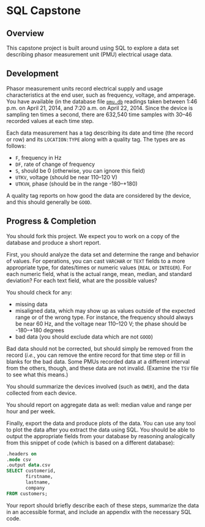 # SQL Capstone

## Overview

This capstone project is built around using SQL to explore a data set describing phasor measurement unit (PMU) electrical usage data.

## Development

Phasor measurement units record electrical supply and usage characteristics at the end user, such as frequency, voltage, and amperage.  You have available (in the database file [`pmu.db`](./pmu.db) readings taken between 1:46 p.m. on April 21, 2014, and 7:20 a.m. on April 22, 2014.  Since the device is sampling ten times a second, there are 632,540 time samples with 30–46 recorded values at each time step.

Each data measurement has a tag describing its date and time (the record or row) and its `LOCATION:TYPE` along with a quality tag.  The types are as follows:

- `F`, frequency in Hz
- `DF`, rate of change of frequency
- `S`, should be 0 (otherwise, you can ignore this field)
- `UTKV`, voltage (should be near 110–120 V)
- `UTKVH`, phase (should be in the range -180–+180)

A quality tag reports on how good the data are considered by the device, and this should generally be `GOOD`.

## Progress & Completion

You should fork this project.  We expect you to work on a copy of the database and produce a short report.

First, you should analyze the data set and determine the range and behavior of values.  For operations, you can cast `VARCHAR` or `TEXT` fields to a more appropriate type, for dates/times or numeric values (`REAL` or `INTEGER`).  For each numeric field, what is the actual range, mean, median, and standard deviation?  For each text field, what are the possible values?

You should check for any:

- missing data
- misaligned data, which may show up as values outside of the expected range or of the wrong type.  For instance, the frequency should always be near 60 Hz, and the voltage near 110–120 V; the phase should be -180–+180 degrees
- bad data (you should exclude data which are not `GOOD`)

Bad data should not be corrected, but should simply be removed from the record (*i.e.*, you can remove the entire record for that time step or fill in blanks for the bad data.  Some PMUs recorded data at a different interval from the others, though, and these data are not invalid.  (Examine the `TSV` file to see what this means.)

You should summarize the devices involved (such as `OWER`), and the data collected from each device.

You should report on aggregate data as well:  median value and range per hour and per week.

Finally, export the data and produce plots of the data.  You can use any tool to plot the data after you extract the data using SQL.  You should be able to output the appropriate fields from your database by reasoning analogically from this snippet of code (which is based on a different database):

```sql
.headers on
.mode csv
.output data.csv
SELECT customerid,
       firstname,
       lastname,
       company
FROM customers;
```

Your report should briefly describe each of these steps, summarize the data in an accessible format, and include an appendix with the necessary SQL code.
